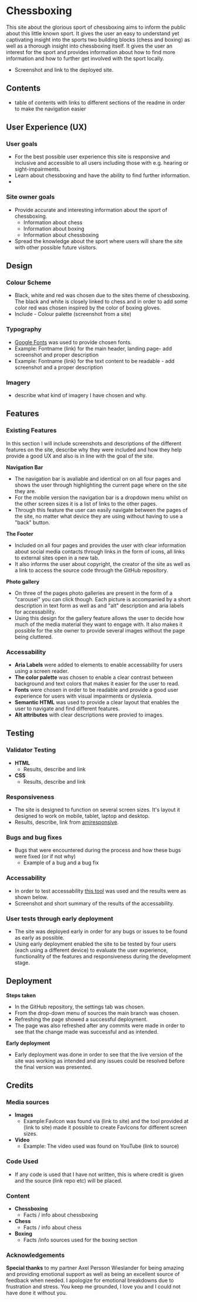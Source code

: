 # Chessboxing
This site about the glorious sport of chessboxing aims to inform the public about this little known sport. It gives the user an easy to understand yet captivating insight into the sports two building blocks (chess and boxing) as well as a thorough insight into chessboxing itself. It gives the user an interest for the sport and provides information about how to find more information and how to further get involved with the sport locally.
- Screenshot and link to the deployed site.

## Contents
- table of contents with links to different sections of the readme in order to make the navigation easier

## User Experience (UX)
### User goals
- For the best possible user experience this site is responsive and inclusive and accessible to all users including those with e.g. hearing or sight-impairments.
- Learn about chessboxing and have the ability to find further information.
- 
### Site owner goals
- Provide accurate and interesting information about the sport of chessboxing.
  - Information about chess
  - Information about boxing
  - Information about chessboxing
- Spread the knowledge about the sport where users will share the site with other possible future visitors.
  
## Design
### Colour Scheme
- Black, white and red was chosen due to the sites theme of chessboxing. The black and white is closely linked to chess and in order to add some color red was chosen inspired by the color of boxing gloves.
- Include - Colour palette (screenshot from a site)

### Typography
- [Google Fonts](https://fonts.google.com/) was used to provide chosen fonts.
- Example: Fontname (link) for the main header, landing page- add screenshot and proper description 
- Example: Fontname (link) for the text content to be readable - add screenshot and a proper description 

### Imagery
- describe what kind of imagery I have chosen and why.

## Features
### Existing Features
In this section I will include screenshots and descriptions of the different features on the site, describe why they were included and how they help provide a good UX and also is in line with the goal of the site.

__Navigation Bar__
- The navigation bar is avaliable and identical on on all four pages and shows the user through highlighting the current page where on the site they are. 
- For the mobile version the navigation bar is a dropdown menu whilst on the other screen sizes it is a list of links to the other pages.
- Through this feature the user can easily navigate between the pages of the site, no matter what device they are using without having to use a "back" button. 

__The Footer__ 
- Included on all four pages and provides the user with clear information about social media contacts through links in the form of icons, all links to external sites open in a new tab.
- It also informs the user about copyright, the creator of the site as well as a link to access the source code through the GitHub repository. 

__Photo gallery__
- On three of the pages photo galleries are present in the form of a "carousel" you can click though. Each picture is accompanied by a short description in text form as well as and "alt" description and aria labels for accessability. 
- Using this design for the gallery feature allows the user to decide how much of the media material they want to engage with. It also makes it possible for the site owner to provide several images without the page being cluttered.

### Accessability
- __Aria Labels__ were added to elements to enable accessability for users using a screen reader.
- __The color palette__ was chosen to enable a clear contrast between background and text colors that makes it easier for the user to read.
- __Fonts__ were chosen in order to be readable and provide a good user experience for users with visual impairments or dyslexia. 
- __Semantic HTML__ was used to provide a clear layout that enables the user to navigate and find different features.
- __Alt attributes__  with clear descriptions were provied to images.

## Testing 
### Validator Testing 
- __HTML__
  - Results, describe and link
- __CSS__
  - Results, describe and link 

### Responsiveness
- The site is designed to function on several screen sizes. It's layout it designed to work on mobile, tablet, laptop and desktop.
- Results, describe, link from [amiresponsive](myurl).

### Bugs and bug fixes
- Bugs that were encountered during the process and how these bugs were fixed (or if not why)
  - Example of a bug and a bug fix

### Accessability
  - In order to test accessability [this tool](https://wave.webaim.org/) was used and the results were as shown below. 
  - Screenshot and short summary of the results of the accessability.

### User tests through early deployment
- The site was deployed early in order for any bugs or issues to be found as early as possible. 
- Using early deployment enabled the site to be tested by four users (each using a different device) to evaluate the user experience, functionality of the features and responsiveness during the development stage.  

## Deployment
__Steps taken__
- In the GitHub repository, the settings tab was chosen.
- From the drop-down menu of sources the main branch was chosen.
- Refreshing the page showed a successful deployment.
- The page was also refreshed after any commits were made in order to see that the change made was successful and as intended.

__Early deployment__
- Early deployment was done in order to see that the live version of the site was working as intended and any issues could be resolved before the final version was presented.

## Credits 
### Media sources
- __Images__
  -  Example:FavIcon was found via (link to site) and the tool provided at (link to site) made it possible to create FavIcons for different screen sizes.
- __Video__   
  -  Example: The video used was found on YouTube (link to source)

### Code Used
- If any code is used that I have not written, this is where credit is given and the source (link repo etc) will be placed.

### Content 
- __Chessboxing__ 
  - Facts / info about chessboxing
- __Chess__ 
  - Facts / info about chess
- __Boxing__
  - Facts /info sources used for the boxing section
  
### Acknowledgements
__Special thanks__ to my partner Axel Persson Wieslander for being amazing and providing emotional support as well as being an excellent source of feedback when needed. I apologize for  emotional breakdowns due to frustration and stress. You keep me grounded, I love you and I could not have done it without you.